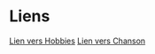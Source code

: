 # Liens 


[Lien vers Hobbies](https://github.com/ikacha/CHAREF-notation/blob/master/Hobbies.md)
[Lien vers Chanson](https://github.com/ikacha/CHAREF-notation/blob/master/Chanson.md)

